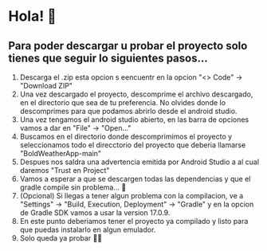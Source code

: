 # Hola! 🥁

## Para poder descargar u probar el proyecto solo tienes que seguir lo siguientes pasos...

1. Descarga el .zip esta opcion s eencuentr en la opcion "<> Code" -> "Download ZIP"
2. Una vez descargado el proyecto, descomprime el archivo descargado, en el directorio que sea de tu preferencia. No olvides donde lo descomprimes para que podamos abrirlo desde el android studio.
3. Una vez tengamos el android studio abierto, en las barra de opciones vamos a dar en "File" -> "Open..."
4. Buscamos en el directorio donde descomprimimos el proyecto y seleccionamos todo el direcctorio del proyecto que deberia llamarse "BoldWeatherApp-main"
5. Despues nos saldra una advertencia emitida por Android Studio a al cual daremos "Trust en Project"
6. Vamos a esperar a que se descargen todas las dependencias y que el gradle compile sin problema... 🚀
7. (Opcional) Si llegas a tener algun problema con la compilacion, ve a "Settings" -> "Build, Execution, Deployment" -> "Gradle" y en la opcion de Gradle SDK vamos a usar la version 17.0.9.
8. En este punto deberiamos tener el proyecto ya compilado y listo para que puedas instalarlo en algun emulador.
9. Solo queda ya probar 🥳🥳
